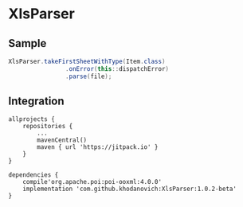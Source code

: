 # XlsParser
## Sample

```java
XlsParser.takeFirstSheetWithType(Item.class)
                .onError(this::dispatchError)
                .parse(file);
```
## Integration
```
allprojects {
    repositories {
        ...
        mavenCentral()
        maven { url 'https://jitpack.io' }
    }
}
```
```
dependencies {
    compile'org.apache.poi:poi-ooxml:4.0.0'
    implementation 'com.github.khodanovich:XlsParser:1.0.2-beta'
}
```
